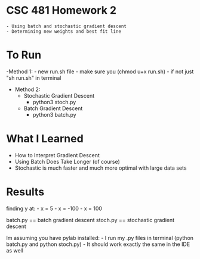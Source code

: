 # CSC 481 Homework 2
    - Using batch and stochastic gradient descent
    - Determining new weights and best fit line

# To Run
  -Method 1:
    - new run.sh file
    - make sure you (chmod u+x run.sh)
    - if not just "sh run.sh" in terminal
  - Method 2:
    - Stochastic Gradient Descent
      - python3 stoch.py
    - Batch Gradient Descent
      - python3 batch.py


# What I Learned
  - How to Interpret Gradient Descent
  - Using Batch Does Take Longer (of course)
  - Stochastic is much faster and much more optimal with large data sets


# Results
finding y at:
    - x = 5
    - x = -100
    - x = 100

batch.py == batch gradient descent
stoch.py == stochastic gradient descent

Im assuming you have pylab installed:
    - I run my .py files in terminal (python batch.py and python stoch.py)
    - It should work exactly the same in the IDE as well
